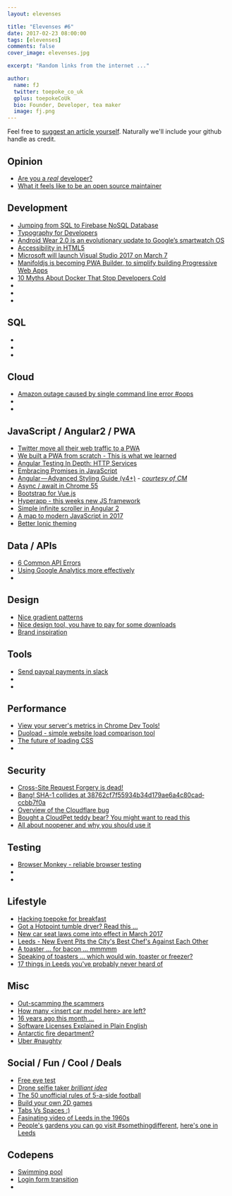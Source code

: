 ```yaml
---
layout: elevenses

title: "Elevenses #6"
date: 2017-02-23 08:00:00
tags: [elevenses]
comments: false
cover_image: elevenses.jpg

excerpt: "Random links from the internet ..."

author:
  name: fJ
  twitter: toepoke_co_uk
  gplus: toepokeCoUk
  bio: Founder, Developer, tea maker
  image: fj.png
---
```


Feel free to [suggest an article yourself](https://github.com/toepoke/toepoke.github.io/issues).  Naturally we'll include your github handle as credit.

## Opinion
* [Are you a _real_ developer?](http://amiarealdeveloper.com)
* [What it feels like to be an open source maintainer](https://nolanlawson.com/2017/03/05/what-it-feels-like-to-be-an-open-source-maintainer/)

## Development
* [Jumping from SQL to Firebase NoSQL Database](http://gonehybrid.com/firebase-database-best-practices/)
* [Typography for Developers](https://csswizardry.com/2017/02/typography-for-developers/)
* [Android Wear 2.0 is an evolutionary update to Google’s smartwatch OS](https://techcrunch.com/2017/02/08/android-wear-20-is-an-adequate-update/)
* [Accessibility in HTML5](http://www.clarissapeterson.com/2012/11/html5-accessibility/)
* [Microsoft will launch Visual Studio 2017 on March 7](http://venturebeat.com/2017/02/09/microsoft-will-launch-visual-studio-2017-on-march-7/)
* [Manifoldjs is becoming PWA Builder, to simplify building Progressive Web Apps](https://medium.com/web-on-the-edge/manifoldjs-is-becoming-pwa-builder-to-simplify-building-progressive-web-apps-49bff31f9380#.wnzdr72ia)
* [10 Myths About Docker That Stop Developers Cold](https://dev.to/derickbailey/10-myths-about-docker-that-stop-developers-cold)
* []()
* []()
* []()

## SQL
* []()
* []()
* []()

## Cloud
* [Amazon outage caused by single command line error #oops](https://nakedsecurity.sophos.com/2017/03/03/amazon-mega-outage-caused-by-single-command-line-error/)
* []()
* []()

## JavaScript / Angular2 / PWA
* [Twitter move all their web traffic to a PWA](https://twitter.com/necolas/status/829128165314306048)
* [We built a PWA from scratch - This is what we learned](https://14islands.com/blog/2017/01/19/progressive-web-app-from-scratch/)
* [Angular Testing In Depth: HTTP Services](https://auth0.com/blog/angular-testing-in-depth-http-services/)
* [Embracing Promises in JavaScript](http://javascriptplayground.com/blog/2015/02/promises/)
* [Angular — Advanced Styling Guide (v4+)](https://medium.com/@gerard.sans/angular-advanced-styling-guide-v4-f0765616e635#.gyvtmwpkq) - *[courtesy of CM](https://github.com/ChrisMurphy)*
* [Async / await in Chrome 55](https://developers.google.com/web/fundamentals/getting-started/primers/async-functions)
* [Bootstrap for Vue.js](https://bootstrap-vue.github.io/)
* [Hyperapp - this weeks new JS framework](https://github.com/hyperapp/hyperapp/)
* [Simple infinite scroller in Angular 2](https://medium.com/@Sureshkumar_Ash/angular-2-simple-infinite-scroller-directive-with-rxjs-observables-a989b12d4fb1#.x8xojyym2)
* [A map to modern JavaScript in 2017](https://hackernoon.com/a-map-to-modern-javascript-development-2017-16d9eb86309c#.88dhoxrqk)
* [Better Ionic theming](https://chrisgriffith.wordpress.com/2017/02/23/better-ionic-theming/)

## Data / APIs
* [6 Common API Errors](https://dev.to/runscope/6-common-api-errors)
* [Using Google Analytics more effectively](https://css-tricks.com/learning-use-google-analytics-effectively-codepen/)
* []()

## Design
* [Nice gradient patterns](https://webgradients.com/)
* [Nice design tool, you have to pay for some downloads](https://www.canva.com/)
* [Brand inspiration](https://app.builtbyemblem.com)

## Tools
* [Send paypal payments in slack](https://www.producthunt.com/posts/paypal-bot)
* []()
* []()

## Performance
* [View your server's metrics in Chrome Dev Tools!](https://twitter.com/paul_irish/status/829090506084749312)
* [Duoload - simple website load comparison tool](http://lea.verou.me/2017/02/duoload-simplest-website-load-comparison-tool-ever/)
* [The future of loading CSS](https://jakearchibald.com/2016/link-in-body/)
* []()

## Security
* [Cross-Site Request Forgery is dead!](https://scotthelme.co.uk/csrf-is-dead)
* [Bang! SHA-1 collides at 38762cf7­f55934b3­4d179ae6­a4c80cad­ccbb7f0a](https://nakedsecurity.sophos.com/2017/02/23/bang-sha-1-collides-at-38762cf7f55934b34d179ae6a4c80cadccbb7f0a/)
* [Overview of the Cloudflare bug](https://www.troyhunt.com/pragmatic-thoughts-on-cloudbleed)
* [Bought a CloudPet teddy bear?  You might want to read this](https://www.troyhunt.com/data-from-connected-cloudpets-teddy-bears-leaked-and-ransomed-exposing-kids-voice-messages/)
* [All about noopener and why you should use it](https://mathiasbynens.github.io/rel-noopener/)

## Testing
* [Browser Monkey - reliable browser testing](https://github.com/featurist/browser-monkey/blob/master/readme.md)
* []()
* []()

## Lifestyle
* [Hacking toepoke for breakfast](http://toepoke.github.io/2017/03/03/hacking-toepoke-for-breakfast.html)
* [Got a Hotpoint tumble dryer? Read this ...](https://www.theguardian.com/money/2017/feb/22/hotpoint-indesit-tumble-dryers-fire-risk-whirlpool-creda-proline)
* [New car seat laws come into effect in March 2017](http://www.hotukdeals.com/misc/new-car-seat-laws-come-into-effect-1st-march-2017-2614251)
* [Leeds - New Event Pits the City's Best Chef's Against Each Other](https://leeds-list.com/food-and-drink/new-event-pits-the-citys-best-chefs-against-each-other)
* [A toaster ... for bacon ... mmmmm](https://www.amazon.com/Nostalgia-BCN6BK-Bacon-Express-Crispy/dp/B01HVL6MES/ref=cm_cr_arp_d_product_top?ie=UTF8)
* [Speaking of toasters ... which would win, toaster or freezer?](https://what-if.xkcd.com/155)
* [17 things in Leeds you've probably never heard of](https://leeds-list.com/culture/18-things-youve-probably-never-done-in-leeds)

## Misc
* [Out-scamming the scammers](https://www.businessinsider.nl/telecom-guy-uses-bots-to-foil-microsoft-support-scammers-2017-2/)
* [How many &lt;insert car model here&gt; are left?](https://www.howmanyleft.co.uk/)
* [16 years ago this month ...](http://www.yorkshireeveningpost.co.uk/sport/football/leeds-united/leeds-united-onthisday-a-champions-league-night-to-remember-1-8399492)
* [Software Licenses Explained in Plain English](https://tldrlegal.com/)
* [Antarctic fire department?](http://www.antarcticfire.org/)
* [Uber #naughty](https://mobile.nytimes.com/2017/03/03/technology/uber-greyball-program-evade-authorities.html)

## Social / Fun / Cool / Deals
* [Free eye test](https://www.specsavers.co.uk/stores/leeds)
* [Drone selfie taker *brilliant idea*](https://www.producthunt.com/posts/airselfie)
* [The 50 unofficial rules of 5-a-side football](http://www.telegraph.co.uk/men/active/50-unwritten-rules-5-a-side-football/)
* [Build your own 2D games](https://www.scirra.com/)
* [Tabs Vs Spaces :)](https://www.youtube.com/watch?v=SsoOG6ZeyUI)
* [Fasinating video of Leeds in the 1960s](https://youtu.be/BZi6EPdoRNA)
* [People's gardens you can go visit #somethingdifferent](http://www.ngs.org.uk/), [here's one in Leeds](http://www.ngs.org.uk/gardens/find-a-garden/Garden.aspx?id=31094)

## Codepens
* [Swimming pool](http://codepen.io/sdras/full/VPqrOR)
* [Login form transition](https://t.co/7F0Pwd03nV)
* []()



